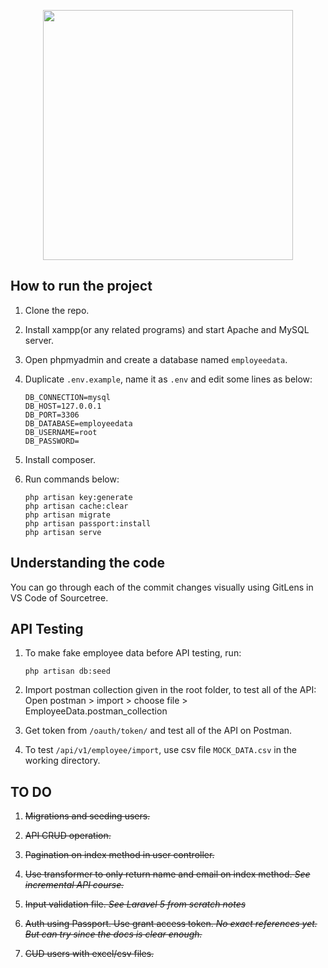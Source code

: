 <p  align="center"><img  src="https://res.cloudinary.com/dtfbvvkyp/image/upload/v1566331377/laravel-logolockup-cmyk-red.svg"  width="400"></p>

## How to run the project

1. Clone the repo.

2. Install xampp(or any related programs) and start Apache and MySQL server.

3. Open phpmyadmin and create a database named `employeedata`.

4. Duplicate `.env.example`, name it as `.env` and edit some lines as below:
	```
	DB_CONNECTION=mysql
	DB_HOST=127.0.0.1
	DB_PORT=3306
	DB_DATABASE=employeedata
	DB_USERNAME=root
	DB_PASSWORD=
	```

5. Install composer.

6. Run commands below:

	```
	php artisan key:generate
	php artisan cache:clear
	php artisan migrate
	php artisan passport:install
	php artisan serve
	```

## Understanding the code
You can go through each of the commit changes visually using GitLens in VS Code of Sourcetree.
  

## API Testing

1. To make fake employee data before API testing, run:

	`php artisan db:seed`

2. Import postman collection given in the root folder, to test all of the API:
Open postman > import > choose file > EmployeeData.postman_collection

3. Get token from `/oauth/token/` and test all of the API on Postman.

4. To test `/api/v1/employee/import`, use csv file `MOCK_DATA.csv` in the working directory.


## TO DO
1. ~~Migrations and seeding users.~~

4. ~~API CRUD operation.~~

5. ~~Pagination on index method in user controller.~~

6. ~~Use transformer to only return name and email on index method.
_See incremental API course._~~

7. ~~Input validation file. 
_See Laravel 5 from scratch notes_~~

8. ~~Auth using Passport. Use grant access token.
_No exact references yet. But can try since the docs is clear enough._~~

9. ~~CUD users with excel/csv files.~~